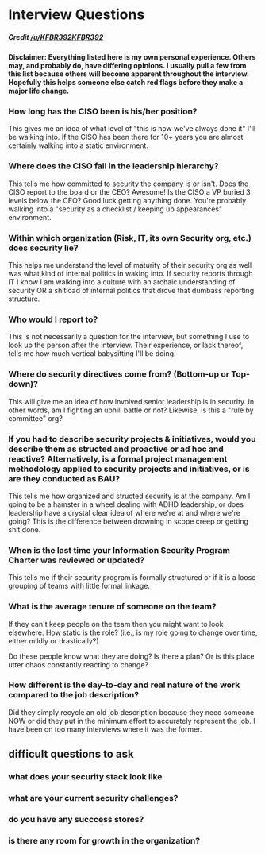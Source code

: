 # Interview Questions
##### Credit [/u/_KFBR392KFBR392_](https://www.reddit.com/r/cybersecurity/comments/pqwqbj/as_a_candidate_here_are_some_questions_i_ask_at/)

#### Disclaimer: Everything listed here is my own personal experience. Others may, and probably do, have differing opinions. I usually pull a few from this list because others will become apparent throughout the interview. Hopefully this helps someone else catch red flags before they make a major life change.

### How long has the CISO been is his/her position?

This gives me an idea of what level of "this is how we've always done it" I'll be walking into. If the CISO has been there for 10+ years you are almost certainly walking into a static environment.

### Where does the CISO fall in the leadership hierarchy?

This tells me how committed to security the company is or isn't. Does the CISO report to the board or the CEO? Awesome! Is the CISO a VP buried 3 levels below the CEO? Good luck getting anything done. You're probably walking into a "security as a checklist / keeping up appearances" environment.

### Within which organization (Risk, IT, its own Security org, etc.) does security lie?

This helps me understand the level of maturity of their security org as well was what kind of internal politics in waking into. If security reports through IT I know I am walking into a culture with an archaic understanding of security OR a shitload of internal politics that drove that dumbass reporting structure.

### Who would I report to?

This is not necessarily a question for the interview, but something I use to look up the person after the interview. Their experience, or lack thereof, tells me how much vertical babysitting I'll be doing.

### Where do security directives come from? (Bottom-up or Top-down)?

This will give me an idea of how involved senior leadership is in security. In other words, am I fighting an uphill battle or not? Likewise, is this a "rule by committee" org?

### If you had to describe security projects & initiatives, would you describe them as structed and proactive or ad hoc and reactive? Alternatively, is a formal project management methodology applied to security projects and initiatives, or is are they conducted as BAU?

This tells me how organized and structed security is at the company. Am I going to be a hamster in a wheel dealing with ADHD leadership, or does leadership have a crystal clear idea of where we're at and where we're going? This is the difference between drowning in scope creep or getting shit done.

### When is the last time your Information Security Program Charter was reviewed or updated?

This tells me if their security program is formally structured or if it is a loose grouping of teams with little formal linkage.

### What is the average tenure of someone on the team?

If they can't keep people on the team then you might want to look elsewhere.
How static is the role? (i.e., is my role going to change over time, either mildly or drastically?)

Do these people know what they are doing? Is there a plan? Or is this place utter chaos constantly reacting to change?

### How different is the day-to-day and real nature of the work compared to the job description?

Did they simply recycle an old job description because they need someone NOW or did they put in the minimum effort to accurately represent the job. I have been on too many interviews where it was the former.


## difficult questions to ask
### what does your security stack look like
### what are your current security challenges?
### do you have any succcess stores?
### is there any room for growth in the organization?